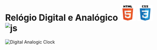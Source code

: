 # Relógio Digital e Analógico <img src="https://raw.githubusercontent.com/devicons/devicon/master/icons/html5/html5-original-wordmark.svg" alt="html5" width="50" height="50"/>  <img src="https://raw.githubusercontent.com/devicons/devicon/master/icons/css3/css3-original-wordmark.svg" alt="css3" width="50" height="50"/> <img src="https://github.com/martageraldo/awesome-badges/blob/main/img/clock1.png?raw=true" alt="js" width="38" height="40"/>

![Digital Analogic Clock](https://github.com/martageraldo/digital-analogicClock/blob/main/clock.png?raw=true)
